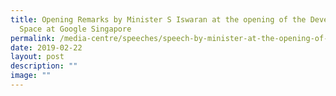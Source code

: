 ```yaml
---
title: Opening Remarks by Minister S Iswaran at the opening of the Developer
  Space at Google Singapore
permalink: /media-centre/speeches/speech-by-minister-at-the-opening-of-the-developer-space-at-google-singapore/
date: 2019-02-22
layout: post
description: ""
image: ""
---
```


